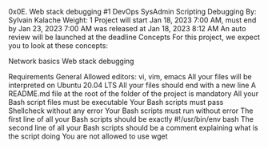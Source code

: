 0x0E. Web stack debugging #1
DevOps
SysAdmin
Scripting
Debugging
 By: Sylvain Kalache
 Weight: 1
 Project will start Jan 18, 2023 7:00 AM, must end by Jan 23, 2023 7:00 AM
 was released at Jan 18, 2023 8:12 AM
 An auto review will be launched at the deadline
Concepts
For this project, we expect you to look at these concepts:

Network basics
Web stack debugging


Requirements
General
Allowed editors: vi, vim, emacs
All your files will be interpreted on Ubuntu 20.04 LTS
All your files should end with a new line
A README.md file at the root of the folder of the project is mandatory
All your Bash script files must be executable
Your Bash scripts must pass Shellcheck without any error
Your Bash scripts must run without error
The first line of all your Bash scripts should be exactly #!/usr/bin/env bash
The second line of all your Bash scripts should be a comment explaining what is the script doing
You are not allowed to use wget
